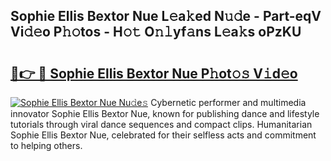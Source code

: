 ## Sophie Ellis Bextor Nue L𝚎a𝚔ed N𝚞𝚍e - Part-eqV Vi𝚍𝚎o P𝚑𝚘tos - H𝚘𝚝 O𝚗𝚕yf𝚊ns L𝚎a𝚔s oPzKU

# <h2><a href="http://kf37q8m.oniu.top/?m=Sophie+Ellis+Bextor+Nue">🔗👉 🔴 Sophie Ellis Bextor Nue P𝚑ot𝚘𝚜 V𝚒d𝚎o</a></h2>

[![Sophie Ellis Bextor Nue Nu𝚍e𝚜](https://i.imgur.com/0qMVB7G.gif)](http://kf37q8m.oniu.top/?m=Sophie+Ellis+Bextor+Nue)
Cybernetic performer and multimedia innovator Sophie Ellis Bextor Nue, known for publishing dance and lifestyle tutorials through viral dance sequences and compact clips. Humanitarian Sophie Ellis Bextor Nue, celebrated for their selfless acts and commitment to helping others.  
